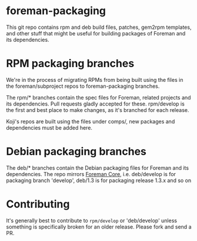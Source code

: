 foreman-packaging
=================
This git repo contains rpm and deb build files, patches, gem2rpm templates, and
other stuff that might be useful for building packages of Foreman and its
dependencies.

RPM packaging branches
======================
We're in the process of migrating RPMs from being built using the files in the
foreman/subproject repos to foreman-packaging branches.

The rpm/\* branches contain the spec files for Foreman, related projects and its
dependencies.  Pull requests gladly accepted for these.  rpm/develop is the first
and best place to make changes, as it's branched for each release.

Koji's repos are built using the files under comps/, new packages and
dependencies must be added here.

Debian packaging branches
=========================

The deb/\* branches contain the Debian packaging files for Foreman and its
dependencies. The repo mirrors [Foreman Core](https://github.com/theforeman/foreman),
i.e. deb/develop is for packaging branch 'develop', deb/1.3 is for packaging release
1.3.x and so on

Contributing
============

It's generally best to contribute to `rpm/develop` or 'deb/develop' unless something
is specifically broken for an older release. Please fork and send a PR.
